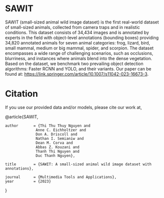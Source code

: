 # SAWIT

SAWIT (small-sized animal wild image dataset) is the first real-world dataset of small-sized animals, collected from camera traps and in realistic conditions. This dataset consists of 34,434 images and is annotated by experts in the field with object-level annotations (bounding boxes) providing 34,820 annotated animals for seven animal categories: frog, lizard, bird, small mammal, medium or big mammal, spider, and scorpion. The dataset encompasses a wide range of challenging scenarios, such as occlusions, blurriness, and instances where animals blend into the dense vegetation. Based on the dataset, we benchmark two prevailing object detection algorithms: Faster RCNN and YOLO, and their variants. Our paper can be found at: https://link.springer.com/article/10.1007/s11042-023-16673-3.

# Citation
If you use our provided data and/or models, please cite our work at,

@article{SAWIT,

    author       = {Thi Thu Thuy Nguyen and 
                  Anne C. Eichholtzer and 
                  Don A. Driscoll and 
                  Nathan I. Semianiw and 
                  Dean M. Corva and 
                  Abbas Z. Kouzani and 
                  Thanh Thi Nguyen and 
                  Duc Thanh Nguyen},
                  
    title        = {SAWIT: A small-sized animal wild image dataset with annotations}, 
  
    journal      = {Multimedia Tools and Applications},
    year         = {2023}
    
}


